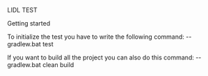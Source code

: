 LIDL TEST

Getting started

To initialize the test you have to write the following command:
-- gradlew.bat test

If you want to build all the project you can also do this command:
 -- gradlew.bat clean build